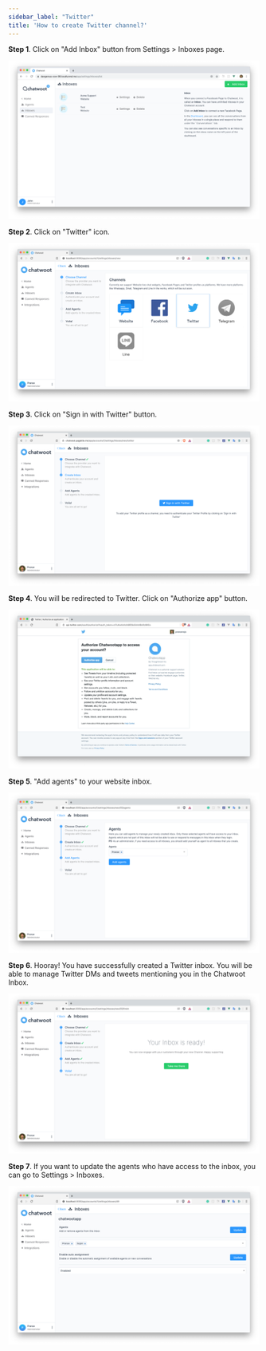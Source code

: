 ```yaml
---
sidebar_label: "Twitter"
title: 'How to create Twitter channel?'
---
```


**Step 1**. Click on "Add Inbox" button from Settings > Inboxes page.

![inbox_create](./images/twitter/inbox_create.png)

**Step 2**. Click on "Twitter" icon.

![list_of_channels](./images/twitter/list_of_channels.png)

**Step 3**. Click on "Sign in with Twitter" button.

![sign_in_with_twitter](./images/twitter/sign_in_with_twitter.png)

**Step 4**. You will be redirected to Twitter. Click on "Authorize app" button.

![authorize_twitter](./images/twitter/authorize_twitter.png)

**Step 5**. "Add agents" to your website inbox.

![add_agents](./images/twitter/add_agents.png)

**Step 6**. Hooray! You have successfully created a Twitter inbox. You will be able to manage Twitter DMs and tweets mentioning you in the Chatwoot Inbox.

![finish_inbox](./images/twitter/finish_inbox.png)

**Step 7**. If you want to update the agents who have access to the inbox, you can go to Settings > Inboxes.

![inbox_settings](./images/twitter/inbox_settings.png)

